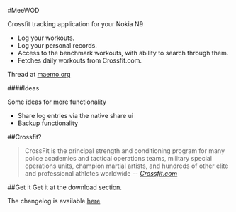 #MeeWOD

Crossfit tracking application for your Nokia N9

* Log your workouts.
* Log your personal records.
* Access to the benchmark workouts, with ability to search through them.
* Fetches daily workouts from Crossfit.com.

Thread at [maemo.org][8]


####Ideas

Some ideas for more functionality

* Share log entries via the native share ui
* Backup functionality

##Crossfit?
> CrossFit is the principal strength and conditioning program for many police academies and tactical operations teams, military special operations units, champion martial artists, and hundreds of other elite and professional athletes worldwide
> -- <cite>[Crossfit.com][2]</cite>

##Get it
Get it at the download section.

The changelog is available [here][1]



[1]: https://github.com/arnbak/meewod-harmattan/blob/master/debian/changelog
[2]: http://www.crossfit.com/cf-info/what-crossfit.html
[3]: https://raw.github.com/arnbak/meewod-harmattan/master/data/v0.0.2/Screen_15-sep-12_02-15-49.png
[4]: https://raw.github.com/arnbak/meewod-harmattan/master/data/v0.0.2/Screen_15-sep-12_02-16-49.png
[5]: http://pub.arnbak.com/meewod/benchmark_wod_search_list.png
[6]: https://raw.github.com/arnbak/meewod-harmattan/master/data/v0.0.2/Screen_15-sep-12_02-16-12.png
[7]: https://raw.github.com/arnbak/meewod-harmattan/master/data/v0.0.2/Screen_15-sep-12_02-16-34.png
[8]: http://talk.maemo.org/showthread.php?t=86659
[9]: https://github.com/downloads/arnbak/meewod-harmattan/meewod_0.0.1_armel.deb
[10]: https://github.com/downloads/arnbak/meewod-harmattan/meewod_0.0.2_armel.deb
[11]: https://github.com/arnbak/meewod-harmattan/wiki/Screenshots
